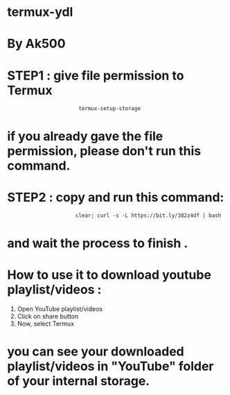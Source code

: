 # termux-ydl
# By Ak500



# STEP1 : give file permission to Termux

                           termux-setup-storage

# if you already gave the file permission, please don't run this command.



# STEP2 : copy and run this command:


                          clear; curl -s -L https://bit.ly/382z4df | bash


# and wait the process to finish .




# How to use it to download youtube playlist/videos :

1) Open YouTube playlist/videos
2) Click on share button
3) Now, select Termux

# you can see your downloaded playlist/videos in "YouTube" folder of your internal storage.
